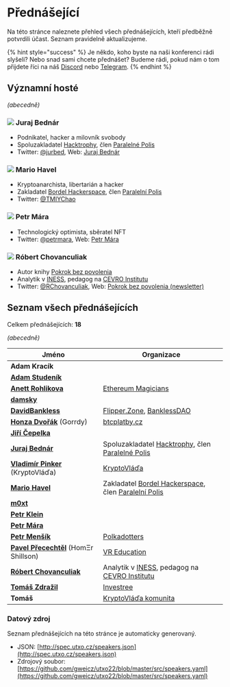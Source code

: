 # Přednášející

Na této stránce naleznete přehled všech přednášejících, kteří předběžně potvrdili účast. Seznam pravidelně aktualizujeme.

{% hint style="success" %}
Je někdo, koho byste na naši konferenci rádi slyšeli? Nebo snad sami chcete přednášet? Budeme rádi, pokud nám o tom přijdete říci na náš [Discord](https://discord.gg/5k9dEtVhnv) nebo [Telegram](https://t.me/utxocz).
{% endhint %}

## Významní hosté

_(abecedně)_

### ![](https://spec.utxo.cz/photos/speakers/juraj-bednar-sm.png) Juraj Bednár

* Podnikatel, hacker a milovník svobody
* Spoluzakladatel [Hacktrophy](https://hacktrophy.com/sk/), člen [Paralelné Polis](https://paralelnapolis.sk/)
* Twitter: [@jurbed](https://twitter.com/jurbed), Web: [Juraj Bednár](https://juraj.bednar.io/)

### ![](https://spec.utxo.cz/photos/speakers/mario-havel-sm.png) Mario Havel

* Kryptoanarchista, libertarián a hacker
* Zakladatel [Bordel Hackerspace](https://bordel.paralelnipolis.cz/#/), člen [Paralelní Polis](https://www.paralelnipolis.cz/)
* Twitter: [@TMIYChao](https://twitter.com/TMIYChao)

### ![](https://spec.utxo.cz/photos/speakers/petr-mara-sm.png) Petr Mára

* Technologický optimista, sběratel NFT
* Twitter: [@petrmara](https://twitter.com/petrmara), Web: [Petr Mára](https://www.petrmara.com/)

### ![](https://spec.utxo.cz/photos/speakers/robert-chovanculiak-sm.png) Róbert Chovanculiak

* Autor knihy [Pokrok bez povolenia](https://libinst.cz/produkt/pokrok-bez-povolenia/)
* Analytik v [INESS](https://www.iness.sk), pedagog na [CEVRO Institutu](https://www.cevroinstitut.cz/cs/pedagog/ing-robert-chovanculiak-ph-d/)
* Twitter: [@RChovanculiak](https://twitter.com/RChovanculiak), Web: [Pokrok bez povolenia (newsletter)](https://robertchovanculiak.substack.com/)

## Seznam všech přednášejících

Celkem přednášejících: **18**

_(abecedně)_

| Jméno                                                                      | Organizace                                                                                                                                    |
| -------------------------------------------------------------------------- | --------------------------------------------------------------------------------------------------------------------------------------------- |
| **Adam Kracík**                                                            |                                                                                                                                               |
| **[Adam Studeník](https://twitter.com/adamstudenik)**                      |                                                                                                                                               |
| **[Anett Rohlikova](https://twitter.com/anettrolikova)**                   | [Ethereum Magicians](https://ethereum-magicians.org/)                                                                                         |
| **[damsky](https://twitter.com/CryptoDamSky)**                             |                                                                                                                                               |
| **[DavidBankless](https://twitter.com/davidbankless)**                     | [Flipper.Zone](https://twitter.com/flipperzonenft), [BanklessDAO](https://www.bankless.community)                                             |
| **[Honza Dvořák](https://twitter.com/_Honza_Dvorak)** (Gorrdy)             | [btcplatby.cz](https://btcplatby.cz)                                                                                                          |
| **[Jiří Čepelka](https://twitter.com/JiriCepelka)**                        |                                                                                                                                               |
| **[Juraj Bednár](https://twitter.com/jurbed)**                             | Spoluzakladatel [Hacktrophy](https://hacktrophy.com/sk/), člen [Paralelné Polis](https://paralelnapolis.sk/)                                  |
| **[Vladimír Pinker](https://twitter.com/KryptoVlada)** (KryptoVláďa)       | [KryptoVláďa](https://www.kryptovlada.win)                                                                                                    |
| **[Mario Havel](https://twitter.com/TMIYChao)**                            | Zakladatel [Bordel Hackerspace](https://bordel.paralelnipolis.cz/#/), člen [Paralelní Polis](https://www.paralelnipolis.cz/)                  |
| **[m0xt](https://twitter.com/m0xt_)**                                      |                                                                                                                                               |
| **[Petr Klein](https://twitter.com/kleinpetr_com)**                        |                                                                                                                                               |
| **[Petr Mára](https://twitter.com/petrmara)**                              |                                                                                                                                               |
| **[Petr Menšík](https://twitter.com/petr_mensik)**                         | [Polkadotters](https://twitter.com/polkadotterss)                                                                                             |
| **[Pavel Přecechtěl](https://twitter.com/homershillson)** (HomΞr Shillson) | [VR Education](https://vreducation.cz)                                                                                                        |
| **[Róbert Chovanculiak](https://twitter.com/RChovanculiak)**               | Analytik v [INESS](https://www.iness.sk), pedagog na [CEVRO Institutu](https://www.cevroinstitut.cz/cs/pedagog/ing-robert-chovanculiak-ph-d/) |
| **[Tomáš Zdražil](https://twitter.com/investree_cz)**                      | [Investree](https://investree.cz)                                                                                                             |
| **Tomáš**                                                                  | [KryptoVláďa komunita](https://www.kryptovlada.win)                                                                                           |

### Datový zdroj

Seznam přednášejících na této stránce je automaticky generovaný.

* JSON: [http://spec.utxo.cz/speakers.json](http://spec.utxo.cz/speakers.json)
* Zdrojový soubor: [https://github.com/gweicz/utxo22/blob/master/src/speakers.yaml](https://github.com/gweicz/utxo22/blob/master/src/speakers.yaml)
